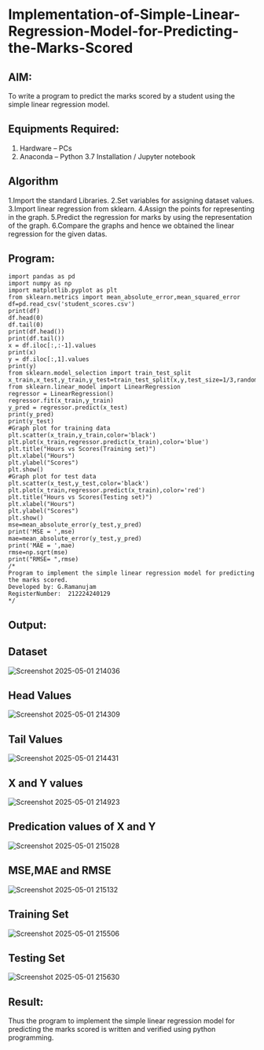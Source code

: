 # Implementation-of-Simple-Linear-Regression-Model-for-Predicting-the-Marks-Scored

## AIM:
To write a program to predict the marks scored by a student using the simple linear regression model.

## Equipments Required:
1. Hardware – PCs
2. Anaconda – Python 3.7 Installation / Jupyter notebook

## Algorithm
1.Import the standard Libraries.
2.Set variables for assigning dataset values.
3.Import linear regression from sklearn.
4.Assign the points for representing in the graph.
5.Predict the regression for marks by using the representation of the graph.
6.Compare the graphs and hence we obtained the linear regression for the given datas.

## Program:
```
import pandas as pd
import numpy as np
import matplotlib.pyplot as plt
from sklearn.metrics import mean_absolute_error,mean_squared_error
df=pd.read_csv('student_scores.csv')
print(df)
df.head(0)
df.tail(0)
print(df.head())
print(df.tail())
x = df.iloc[:,:-1].values
print(x)
y = df.iloc[:,1].values
print(y)
from sklearn.model_selection import train_test_split
x_train,x_test,y_train,y_test=train_test_split(x,y,test_size=1/3,random_state=0)
from sklearn.linear_model import LinearRegression
regressor = LinearRegression()
regressor.fit(x_train,y_train)
y_pred = regressor.predict(x_test)
print(y_pred)
print(y_test)
#Graph plot for training data
plt.scatter(x_train,y_train,color='black')
plt.plot(x_train,regressor.predict(x_train),color='blue')
plt.title("Hours vs Scores(Training set)")
plt.xlabel("Hours")
plt.ylabel("Scores")
plt.show()
#Graph plot for test data
plt.scatter(x_test,y_test,color='black')
plt.plot(x_train,regressor.predict(x_train),color='red')
plt.title("Hours vs Scores(Testing set)")
plt.xlabel("Hours")
plt.ylabel("Scores")
plt.show()
mse=mean_absolute_error(y_test,y_pred)
print('MSE = ',mse)
mae=mean_absolute_error(y_test,y_pred)
print('MAE = ',mae)
rmse=np.sqrt(mse)
print("RMSE= ",rmse)
/*
Program to implement the simple linear regression model for predicting the marks scored.
Developed by: G.Ramanujam 
RegisterNumber:  212224240129
*/
```

## Output:
## Dataset


![Screenshot 2025-05-01 214036](https://github.com/user-attachments/assets/2c2718f1-6dcb-4065-8aa2-97c867cee045)



## Head Values


![Screenshot 2025-05-01 214309](https://github.com/user-attachments/assets/70edcfbd-5583-407a-ad9b-c25297437647)

## Tail Values


![Screenshot 2025-05-01 214431](https://github.com/user-attachments/assets/98e60c7d-68a9-41b3-b89c-a2c5fa2eb375)



## X and Y values


![Screenshot 2025-05-01 214923](https://github.com/user-attachments/assets/b0d5f20e-1314-48c6-8140-76a01d0fe484)


## Predication values of X and Y


![Screenshot 2025-05-01 215028](https://github.com/user-attachments/assets/398ebc69-d2f4-49ed-b704-ef281642b870)


## MSE,MAE and RMSE


![Screenshot 2025-05-01 215132](https://github.com/user-attachments/assets/d2965bd6-9b70-455a-994f-ec165e2c33da)


## Training Set


![Screenshot 2025-05-01 215506](https://github.com/user-attachments/assets/07dcf91f-dab5-473f-8e0e-7b34985118c6)


## Testing Set


![Screenshot 2025-05-01 215630](https://github.com/user-attachments/assets/394aaffc-7ef6-4b58-8646-1ae7cce8a84f)


## Result:
Thus the program to implement the simple linear regression model for predicting the marks scored is written and verified using python programming.
